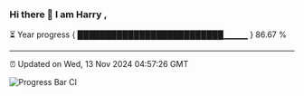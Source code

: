 ### Hi there 👋 I am Harry , 

⏳ Year progress { ██████████████████████████▁▁▁▁ } 86.67 %

---

⏰ Updated on Wed, 13 Nov 2024 04:57:26 GMT

![Progress Bar CI](https://github.com/duykhang68/duykhang68/workflows/Progress%20Bar%20CI/badge.svg)

